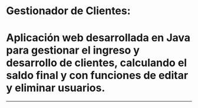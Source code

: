 # Gestionador de Clientes:
# Aplicación web desarrollada en Java para gestionar el ingreso y desarrollo de clientes, calculando el saldo final y con funciones de editar y eliminar usuarios.

---
